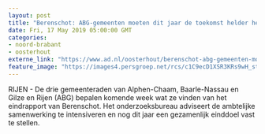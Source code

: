 ```yaml
---
layout: post
title: "Berenschot: ABG-gemeenten moeten dit jaar de toekomst helder hebben"
date: Fri, 17 May 2019 05:00:00 GMT
categories: 
- noord-brabant 
- oosterhout 
externe_link: "https://www.ad.nl/oosterhout/berenschot-abg-gemeenten-moeten-dit-jaar-de-toekomst-helder-hebben~a333db6a/"
feature_image: "https://images4.persgroep.net/rcs/c1C9ecD1XSR3KRs9wH_st-VIOUE/diocontent/148562318/_fitwidth/400/?appId=21791a8992982cd8da851550a453bd7f&quality=0.7"
---
```


RIJEN - De drie gemeenteraden van Alphen-Chaam, Baarle-Nassau en Gilze en Rijen (ABG) bepalen komende week wat ze vinden van het eindrapport van Berenschot. Het onderzoeksbureau adviseert de ambtelijke samenwerking te intensiveren en nog dit jaar een gezamenlijk einddoel vast te stellen.

